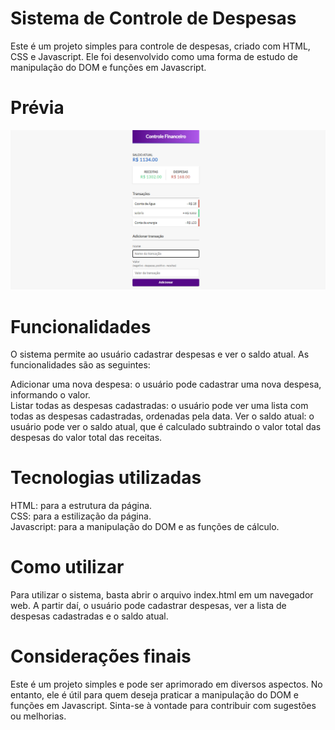 # Sistema de Controle de Despesas  

Este é um projeto simples para controle de despesas, criado com HTML, CSS e Javascript. Ele foi desenvolvido como uma forma de estudo de manipulação do DOM e funções em Javascript.  

# Prévia
![screenshot](https://github.com/LeandroSCoutinho/Financeiro/blob/master/img/Screenshot.png)

# Funcionalidades  

O sistema permite ao usuário cadastrar despesas e ver o saldo atual. As funcionalidades são as seguintes:  

Adicionar uma nova despesa: o usuário pode cadastrar uma nova despesa, informando o valor.  
Listar todas as despesas cadastradas: o usuário pode ver uma lista com todas as despesas cadastradas, ordenadas pela data.
Ver o saldo atual: o usuário pode ver o saldo atual, que é calculado subtraindo o valor total das despesas do valor total das receitas.  

# Tecnologias utilizadas

HTML: para a estrutura da página.  
CSS: para a estilização da página.  
Javascript: para a manipulação do DOM e as funções de cálculo.  

# Como utilizar
Para utilizar o sistema, basta abrir o arquivo index.html em um navegador web. A partir daí, o usuário pode cadastrar despesas, ver a lista de despesas cadastradas e o saldo atual.  

# Considerações finais

Este é um projeto simples e pode ser aprimorado em diversos aspectos. No entanto, ele é útil para quem deseja praticar a manipulação do DOM e funções em Javascript. Sinta-se à vontade para contribuir com sugestões ou melhorias.
